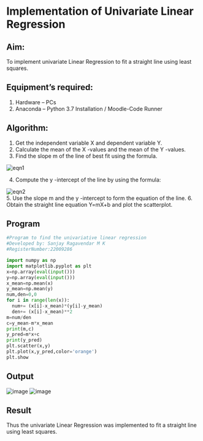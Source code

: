 # Implementation of Univariate Linear Regression
## Aim:
To implement univariate Linear Regression to fit a straight line using least squares.
## Equipment’s required:
1.	Hardware – PCs
2.	Anaconda – Python 3.7 Installation / Moodle-Code Runner
## Algorithm:
1.	Get the independent variable X and dependent variable Y.
2.	Calculate the mean of the X -values and the mean of the Y -values.
3.	Find the slope m of the line of best fit using the formula.
 
 ![eqn1](./eq1.jpg)

4.	Compute the y -intercept of the line by using the formula:

 ![eqn2](./eq2.jpg)  
5.	Use the slope m and the y -intercept to form the equation of the line.
6.	Obtain the straight line equation Y=mX+b and plot the scatterplot.
## Program
```py
#Program to find the univariative linear regression
#Developed by: Sanjay Ragavendar M K
#RegisterNumber:22009286

import numpy as np 
import matplotlib.pyplot as plt
x=np.array(eval(input()))
y=np.array(eval(input()))
x_mean=np.mean(x)
y_mean=np.mean(y)
num,den=0,0
for i in range(len(x)):
  num+= (x[i]-x_mean)*(y[i]-y_mean)
  den+= (x[i]-x_mean)**2
m=num/den
c=y_mean-m*x_mean
print(m,c)
y_pred=m*x+c
print(y_pred)
plt.scatter(x,y)
plt.plot(x,y_pred,color='orange')
plt.show
```
## Output
![image](https://user-images.githubusercontent.com/91368803/214787335-5f7912b4-4678-4090-b477-9fffb3303dce.png)
![image](https://user-images.githubusercontent.com/91368803/214787524-6e2d1ca3-e02f-41ed-8c26-75f80a17c6bc.png)



## Result
Thus the univariate Linear Regression was implemented to fit a straight line using least squares.
